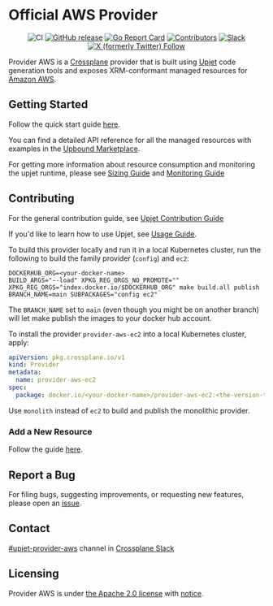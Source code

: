 <!--
SPDX-FileCopyrightText: 2023 The Crossplane Authors <https://crossplane.io>

SPDX-License-Identifier: CC-BY-4.0
-->

# Official AWS Provider

<div align="center">

![CI](https://github.com/crossplane-contrib/provider-upjet-aws/workflows/CI/badge.svg)
[![GitHub release](https://img.shields.io/github/release/crossplane-contrib/provider-upjet-aws/all.svg)](https://github.com/crossplane-contrib/provider-upjet-aws/releases)
[![Go Report Card](https://goreportcard.com/badge/github.com/crossplane-contrib/provider-upjet-aws)](https://goreportcard.com/report/github.com/crossplane-contrib/provider-upjet-aws)
[![Contributors](https://img.shields.io/github/contributors/crossplane-contrib/provider-upjet-aws)](https://github.com/crossplane-contrib/provider-upjet-aws/graphs/contributors)
[![Slack](https://img.shields.io/badge/Slack-4A154B?logo=slack)](https://crossplane.slack.com/archives/C05E0UE46S2)
[![X (formerly Twitter) Follow](https://img.shields.io/twitter/follow/crossplane_io)](https://twitter.com/crossplane_io)

</div>

Provider AWS is a [Crossplane](https://crossplane.io/) provider that is
built using [Upjet](https://github.com/crossplane/upjet) code
generation tools and exposes XRM-conformant managed resources for
[Amazon AWS](https://aws.amazon.com/).

## Getting Started

Follow the quick start guide [here](https://marketplace.upbound.io/providers/upbound/provider-aws/latest/docs/quickstart).

You can find a detailed API reference for all the managed resources with examples in the [Upbound Marketplace](https://marketplace.upbound.io/providers/upbound/provider-aws/latest/managed-resources).

For getting more information about resource consumption and monitoring
the upjet runtime, please see [Sizing Guide](https://github.com/crossplane/upjet/blob/v0.10.0/docs/sizing-guide.md)
and [Monitoring Guide](https://github.com/crossplane/upjet/blob/main/docs/monitoring.md)

## Contributing

For the general contribution guide, see [Upjet Contribution Guide](https://github.com/crossplane/upjet/blob/main/CONTRIBUTING.md)

If you'd like to learn how to use Upjet, see [Usage Guide](https://github.com/crossplane/upjet/tree/main/docs).

To build this provider locally and run it in a local Kubernetes cluster, run the
following to build the family provider (`config`) and `ec2`:

```shell
DOCKERHUB_ORG=<your-docker-name>
BUILD_ARGS="--load" XPKG_REG_ORGS_NO_PROMOTE="" XPKG_REG_ORGS="index.docker.io/$DOCKERHUB_ORG" make build.all publish BRANCH_NAME=main SUBPACKAGES="config ec2"
```

The `BRANCH_NAME` set to `main` (even though you might be on another branch) will
let make publish the images to your docker hub account.

To install the provider `provider-aws-ec2` into a local Kubernetes cluster, apply:

```yaml
apiVersion: pkg.crossplane.io/v1
kind: Provider
metadata:
  name: provider-aws-ec2
spec:
  package: docker.io/<your-docker-name>/provider-aws-ec2:<the-version-taken-from-the-output-of-the-previous-command>
```

Use `monolith` instead of `ec2` to build and publish the monolithic provider.

### Add a New Resource

Follow the guide [here](https://github.com/crossplane/upjet/blob/v0.10.0/docs/add-new-resource-short.md).

## Report a Bug

For filing bugs, suggesting improvements, or requesting new features, please
open an [issue](https://github.com/crossplane-contrib/provider-upjet-aws/issues/new/choose).

## Contact

[#upjet-provider-aws](https://crossplane.slack.com/archives/C05E0UE46S2) channel in
[Crossplane Slack](https://slack.crossplane.io)

## Licensing

Provider AWS is under [the Apache 2.0 license](LICENSE) with [notice](NOTICE).
